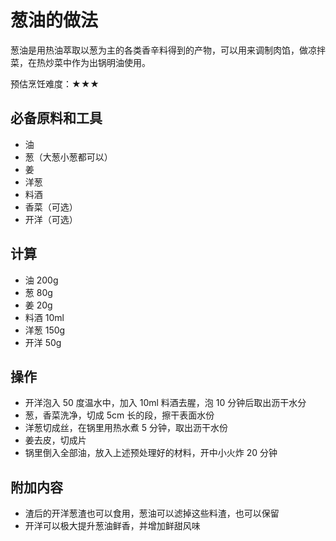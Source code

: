 # 葱油的做法

葱油是用热油萃取以葱为主的各类香辛料得到的产物，可以用来调制肉馅，做凉拌菜，在热炒菜中作为出锅明油使用。

预估烹饪难度：★★★

## 必备原料和工具

- 油
- 葱（大葱小葱都可以）
- 姜
- 洋葱
- 料酒
- 香菜（可选）
- 开洋（可选）

## 计算

- 油 200g
- 葱 80g
- 姜 20g
- 料酒 10ml
- 洋葱 150g
- 开洋 50g

## 操作

- 开洋泡入 50 度温水中，加入 10ml 料酒去腥，泡 10 分钟后取出沥干水分
- 葱，香菜洗净，切成 5cm 长的段，擦干表面水份
- 洋葱切成丝，在锅里用热水煮 5 分钟，取出沥干水份
- 姜去皮，切成片
- 锅里倒入全部油，放入上述预处理好的材料，开中小火炸 20 分钟

## 附加内容

- 渣后的开洋葱渣也可以食用，葱油可以滤掉这些料渣，也可以保留
- 开洋可以极大提升葱油鲜香，并增加鲜甜风味


